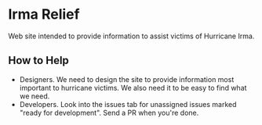 # Irma Relief

Web site intended to provide information to assist victims of Hurricane Irma.

## How to Help
- Designers. We need to design the site to provide information most important to hurricane victims. We also need it to be easy to find what we need.
- Developers. Look into the issues tab for unassigned issues marked "ready for development". Send a PR when you're done.
